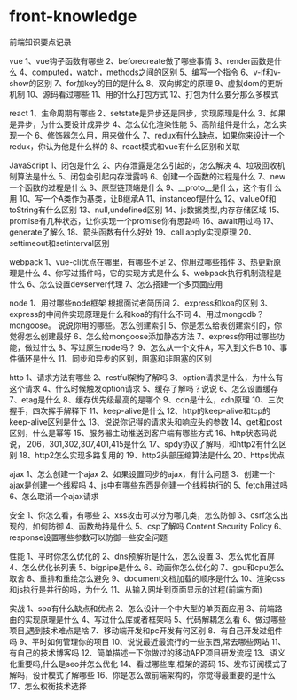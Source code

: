 # front-knowledge
前端知识要点记录

vue
  1、vue钩子函数有哪些
  2、beforecreate做了哪些事情
3、render函数是什么
4、computed，watch，methods之间的区别
5、编写一个指令
6、v-if和v-show的区别
7、for加key的目的是什么
8、双向绑定的原理
9、虚拟dom的更新机制
10、源码看过哪些
11、用的什么打包方式
12、打包为什么要分那么多模式

react
1、生命周期有哪些
2、setstate是异步还是同步，实现原理是什么
3、如果是异步，为什么要设计成异步
4、怎么优化渲染性能
5、高阶组件是什么，怎么实现一个
6、修饰器怎么用，用来做什么
7、redux有什么缺点，如果你来设计一个redux，你认为他是什么样的
8、react模式和vue有什么区别和关联

JavaScript
1、闭包是什么
2、内存泄露是怎么引起的，怎么解决
4、垃圾回收机制算法是什么
5、闭包会引起内存泄露吗
6、创建一个函数的过程是什么
7、new一个函数的过程是什么
8、原型链顶端是什么
9、__proto__是什么，这个有什么用
10、写一个A类作为基类，让B继承A
11、instanceof是什么
12、valueOf和toString有什么区别
13、null,undefined区别
14、js数据类型,内存存储区域
15、promise有几种状态，让你实现一个promise你有思路吗
16、await用过吗
17、generate了解么
18、箭头函数有什么好处
19、call apply实现原理
20、settimeout和setinterval区别

webpack
1、vue-cli优点在哪里，有哪些不足
2、你用过哪些插件
3、热更新原理是什么
4、你写过插件吗，它的实现方式是什么
5、webpack执行机制流程是什么
6、怎么设置devserver代理
7、怎么搭建一个多页面应用

node
1、用过哪些node框架 根据面试者简历问
2、express和koa的区别
3、express的中间件实现原理是什么和koa的有什么不同
4、用过mongodb？mongoose。 说说你用的哪些。怎么创建索引
5、你是怎么给表创建索引的，你觉得怎么创建最好
6、怎么给mongoose添加静态方法
7、express你用过哪些功能，做过什么
8、写过原生node吗？
9、怎么从一个文件A，写入到文件B
10、事件循环是什么
11、同步和异步的区别，阻塞和非阻塞的区别

http
1、请求方法有哪些
2、restful架构了解吗
3、option请求是什么，为什么有这个请求
4、什么时候触发option请求
5、缓存了解吗？说说
6、怎么设置缓存
7、etag是什么
8、缓存优先级最高的是哪个
9、cdn是什么，cdn原理
10、三次握手，四次挥手解释下
11、keep-alive是什么
12、http的keep-alive和tcp的keep-alive区别是什么
13、说说你记得的请求头和响应头的参数
14、get和post区别，什么是幂等
15、服务器主动推送到客户端有哪些方式
16、http状态码说说， 206，301,302,307,401,415是什么
17、spdy协议了解吗，和http2有什么区别
18、http2怎么实现多路复用的
19、http2头部压缩算法是什么
20、https优点

ajax
1、怎么创建一个ajax
2、如果设置同步的ajax，有什么问题
3、创建一个ajax是创建一个线程吗
4、js中有哪些东西是创建一个线程执行的
5、fetch用过吗
6、怎么取消一个ajax请求

安全
1、你怎么看，有哪些
2、xss攻击可以分为哪几类，怎么防御
3、csrf怎么出现的，如何防御
4、函数劫持是什么
5、csp了解吗 Content Security Policy
6、response设置哪些参数可以防御一些安全问题

性能
1、平时你怎么优化的
2、dns预解析是什么，怎么设置
3、怎么优化首屏
4、怎么优化长列表
5、bigpipe是什么
6、动画你怎么优化的
7、gpu和cpu怎么取舍
8、重排和重绘怎么避免
9、document文档加载的顺序是什么
10、渲染css和js执行是并行的吗，为什么
11、从输入网址到页面显示的过程(前端方面)

实战
1、spa有什么缺点和优点
2、怎么设计一个中大型的单页面应用
3、前端路由的实现原理是什么
4、写过什么库或者框架吗
5、代码解耦怎么看
6、做过哪些项目,遇到技术难点是啥
7、移动端开发和pc开发有何区别
8、有自己开发过组件吗
9、平时如何管理你的项目
10、说说最近最流行的一些东西,常去哪些网站
11、有自己的技术博客吗
12、简单描述一下你做过的移动APP项目研发流程
13、语义化重要吗,什么是seo并怎么优化
14、看过哪些库,框架的源码
15、发布订阅模式了解吗，设计模式了解哪些
16、你是怎么做前端架构的，你觉得最重要的是什么
17、怎么权衡技术选择
